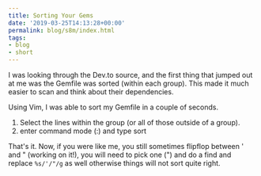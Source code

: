 ```yaml
---
title: Sorting Your Gems
date: '2019-03-25T14:13:28+00:00'
permalink: blog/s8m/index.html
tags:
- blog
- short
---
```


I was looking through the Dev.to source, and the first thing that jumped out at me was the Gemfile was sorted (within each group). This made it much easier to scan and think about their dependencies.

<!--more-->

Using Vim, I was able to sort my Gemfile in a couple of seconds.

1. Select the lines within the group (or all of those outside of a group). 
2. enter command mode (:) and type sort

That's it. Now, if you were like me, you still sometimes flipflop between ' and " (working on it!), you will need to pick one (") and do a find and replace `%s/'/"/g` as well otherwise things will not sort quite right.
